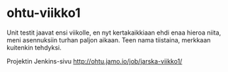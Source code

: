 # ohtu-viikko1
Unit testit jaavat ensi viikolle, en nyt kertakaikkiaan ehdi enaa hieroa niita, meni asennuksiin turhan paljon aikaan. Teen nama tiistaina, merkkaan kuitenkin tehdyksi. 

Projektin Jenkins-sivu http://ohtu.jamo.io/job/jarska-viikko1/
